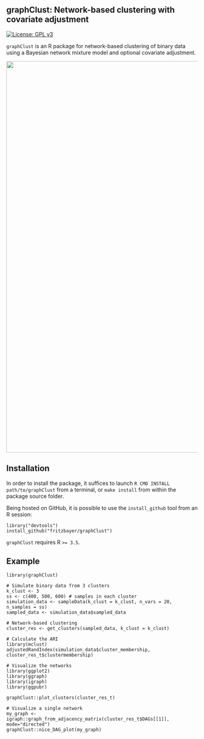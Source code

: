 graphClust: Network-based clustering with covariate adjustment
-----------

[![License: GPL v3](https://img.shields.io/badge/License-GPLv3-blue.svg)](https://www.gnu.org/licenses/gpl-3.0)

`graphClust` is an R package for network-based clustering of binary data using a Bayesian network mixture model and optional covariate adjustment.

<img src="https://github.com/fritzbayer/graphClust/blob/main/vignettes/figures/graphClust3.png" width="1028"/>

Installation
-----------

In order to install the package, it suffices to launch
`R CMD INSTALL path/to/graphClust`
from a terminal, or `make install` from within the package source folder.

Being hosted on GitHub, it is possible to use the `install_github`
tool from an R session:

```{r eval=FALSE}
library("devtools")
install_github("fritzbayer/graphClust")
```

`graphClust` requires R `>= 3.5`.


Example
-------

```{r eval=FALSE}
library(graphClust)

# Simulate binary data from 3 clusters
k_clust <- 3
ss <- c(400, 500, 600) # samples in each cluster
simulation_data <- sampleData(k_clust = k_clust, n_vars = 20, n_samples = ss)
sampled_data <- simulation_data$sampled_data

# Network-based clustering
cluster_res <- get_clusters(sampled_data, k_clust = k_clust)

# Calculate the ARI 
library(mclust)
adjustedRandIndex(simulation_data$cluster_membership, cluster_res_t$clustermembership)

# Visualize the networks
library(ggplot2)
library(ggraph)
library(igraph)
library(ggpubr)

graphClust::plot_clusters(cluster_res_t)

# Visualize a single network
my_graph <- igraph::graph_from_adjacency_matrix(cluster_res_t$DAGs[[1]], mode="directed")
graphClust::nice_DAG_plot(my_graph)

```
